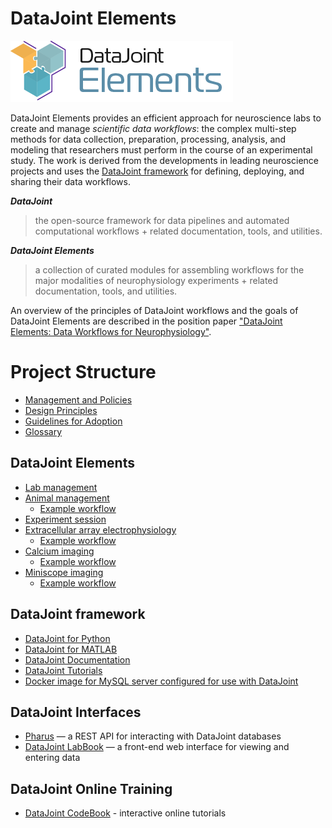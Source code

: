 # DataJoint Elements

![Logo](https://github.com/datajoint/datajoint.org/blob/main/static/images/elements-logo.png)

DataJoint Elements provides an efficient approach for neuroscience labs
to create and manage _scientific data workflows_: the complex multi-step methods
for data collection, preparation, processing, analysis, and modeling that
researchers must perform in the course of an experimental study. The work is
derived from the developments in leading neuroscience projects and uses the
[DataJoint framework](https://datajoint.org) for defining, deploying, and
sharing their data workflows.

**_DataJoint_**

> the open-source framework for data pipelines and automated computational
> workflows + related documentation, tools, and utilities.

**_DataJoint Elements_**

> a collection of curated modules for assembling workflows for the major
> modalities of neurophysiology experiments + related documentation, tools, and
> utilities.

An overview of the principles of DataJoint workflows and the goals of DataJoint
Elements are described in the position paper
["DataJoint Elements: Data Workflows for Neurophysiology"](https://www.biorxiv.org/content/10.1101/2021.03.30.437358v2).

# Project Structure

- [Management and Policies](management/plan.md)
- [Design Principles](design-principles.md)
- [Guidelines for Adoption](adopt.md)
- [Glossary](glossary.md)

## DataJoint Elements

- [Lab management](https://github.com/datajoint/element-lab)
- [Animal management](https://github.com/datajoint/element-animal)
  - [Example workflow](https://github.com/datajoint/workflow-animal)
- [Experiment session](https://github.com/datajoint/element-session)
- [Extracellular array electrophysiology](https://github.com/datajoint/element-array-ephys)
  - [Example workflow](https://github.com/datajoint/workflow-array-ephys)
- [Calcium imaging](https://github.com/datajoint/element-calcium-imaging)
  - [Example workflow](https://github.com/datajoint/workflow-calcium-imaging)
- [Miniscope imaging](https://github.com/datajoint/element-miniscope)
  - [Example workflow](https://github.com/datajoint/workflow-miniscope)

## DataJoint framework

- [DataJoint for Python](https://github.com/datajoint/datajoint-python)
- [DataJoint for MATLAB](https://github.com/datajoint/datajoint-matlab)
- [DataJoint Documentation](https://docs.datajoint.org)
- [DataJoint Tutorials](https://tutorials.datajoint.io)
- [Docker image for MySQL server configured for use with DataJoint](https://github.com/datajoint/mysql-docker)

## DataJoint Interfaces

- [Pharus](https://github.com/datajoint/pharus) — a REST API for interacting
  with DataJoint databases
- [DataJoint LabBook](https://github.com/datajoint/datajoint-labbook) — a
  front-end web interface for viewing and entering data

## DataJoint Online Training

- [DataJoint CodeBook](https://codebook.datajoint.io) - interactive online tutorials
